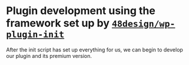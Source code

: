 # Plugin development using the framework set up by [`48design/wp-plugin-init`](https://github.com/48design/wp-plugin-init)

After the init script has set up everything for us, we can begin to develop our plugin and its premium version.

